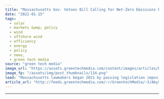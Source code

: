 ```yaml
---
title: "Massachusetts Gov. Vetoes Bill Calling for Net-Zero Emissions by Midcentury"
date: "2021-01-15"
tags: 
  - solar
  - markets &amp; policy
  - wind
  - offshore wind
  - efficiency
  - energy
  - policy
  - news,
  - green tech media
source: "green tech media"
image_url: "https://assets.greentechmedia.com/content/images/articles/Dominion_Coastal_Virginia_Offshore_Wind_XL_Credit_Dominion.jpg"
image_fp: "/assets/img/post_thumbnails/114.png"
lead: "Massachusetts lawmakers began 2021 by passing legislation imposing limitations on the state’s emissions in coming decades, codifying a broad, long-range target that Republican Governor Charlie Baker’s administration set out in a separate roadmap publ ..."
article_url: "http://feeds.greentechmedia.com/~r/GreentechMedia/~3/AbySRbdwkOU/massachusetts-enshrines-net-zero-emissions-by-mid-century-in-law"
---
```


---
